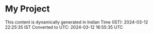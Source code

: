 # My Project

This content is dynamically generated in Indian Time (IST): 2024-03-12 22:25:35 IST
Converted to UTC: 2024-03-12 16:55:35 UTC
